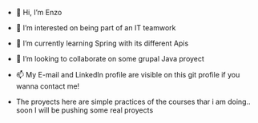 - 👋 Hi, I’m Enzo
- 👀 I’m interested on being part of an IT teamwork
- 🌱 I’m currently learning Spring with its different Apis
- 💞️ I’m looking to collaborate on some grupal Java proyect
- 📫 My E-mail and LinkedIn profile are visible on this git profile if you wanna contact me!

- The proyects here are simple practices of the courses thar i am doing.. soon I will be pushing some real proyects
